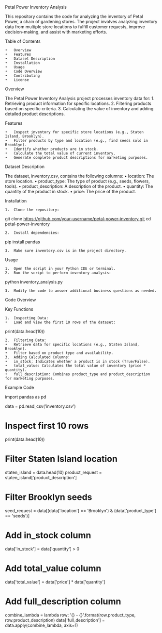 Petal Power Inventory Analysis

This repository contains the code for analyzing the inventory of Petal Power, a chain of gardening stores. The project involves analyzing inventory data from multiple store locations to fulfill customer requests, improve decision-making, and assist with marketing efforts.

Table of Contents

	•	Overview
	•	Features
	•	Dataset Description
	•	Installation
	•	Usage
	•	Code Overview
	•	Contributing
	•	License

Overview

The Petal Power Inventory Analysis project processes inventory data for:
	1.	Retrieving product information for specific locations.
	2.	Filtering products based on specific criteria.
	3.	Calculating the value of inventory and adding detailed product descriptions.

Features

	•	Inspect inventory for specific store locations (e.g., Staten Island, Brooklyn).
	•	Filter products by type and location (e.g., find seeds sold in Brooklyn).
	•	Identify whether products are in stock.
	•	Calculate the total value of current inventory.
	•	Generate complete product descriptions for marketing purposes.

Dataset Description

The dataset, inventory.csv, contains the following columns:
	•	location: The store location.
	•	product_type: The type of product (e.g., seeds, flowers, tools).
	•	product_description: A description of the product.
	•	quantity: The quantity of the product in stock.
	•	price: The price of the product.

Installation

	1.	Clone the repository:

git clone https://github.com/your-username/petal-power-inventory.git
cd petal-power-inventory


	2.	Install dependencies:

pip install pandas


	3.	Make sure inventory.csv is in the project directory.

Usage

	1.	Open the script in your Python IDE or terminal.
	2.	Run the script to perform inventory analysis:

python inventory_analysis.py


	3.	Modify the code to answer additional business questions as needed.

Code Overview

Key Functions

	1.	Inspecting Data:
	•	Load and view the first 10 rows of the dataset:

print(data.head(10))


	2.	Filtering Data:
	•	Retrieve data for specific locations (e.g., Staten Island, Brooklyn).
	•	Filter based on product type and availability.
	3.	Adding Calculated Columns:
	•	in_stock: Indicates whether a product is in stock (True/False).
	•	total_value: Calculates the total value of inventory (price * quantity).
	•	full_description: Combines product_type and product_description for marketing purposes.

Example Code

import pandas as pd

data = pd.read_csv('inventory.csv')

# Inspect first 10 rows
print(data.head(10))

# Filter Staten Island location
staten_island = data.head(10)
product_request = staten_island['product_description']

# Filter Brooklyn seeds
seed_request = data[(data['location'] == 'Brooklyn') & (data['product_type'] == 'seeds')]

# Add in_stock column
data['in_stock'] = data['quantity'] > 0

# Add total_value column
data['total_value'] = data['price'] * data['quantity']

# Add full_description column
combine_lambda = lambda row: '{} - {}'.format(row.product_type, row.product_description)
data['full_description'] = data.apply(combine_lambda, axis=1)



